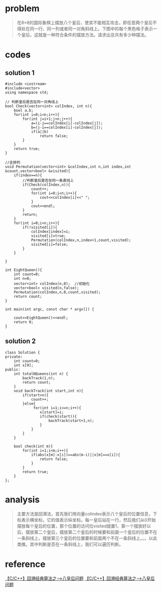 # problem
> 在8×8的国际象棋上摆放八个皇后，使其不能相互攻击，即任意两个皇后不得处在同一行、同一列或者同一对角斜线上。下图中的每个黑色格子表示一个皇后，这就是一种符合条件的摆放方法。请求出总共有多少种摆法。
# codes
## solution 1

```
#include <iostream>
#include<vector>
using namespace std;

// 判断皇后是否在同一对角线上
bool Check(vector<int> colIndex, int n){
    bool a,b;
    for(int i=0;i<n;i++){
        for(int j=i+1;j<n;j++){
            a=(i-j==colIndex[i]-colIndex[j]);
            b=(j-i==colIndex[i]-colIndex[j]);
            if(a||b)
                return false;
        }
    }
    return true;
}

//全排列
void Permutation(vector<int> &colIndex,int n,int index,int &count,vector<bool> &visited){
    if(index==n){
        //判断皇后是否在同一条直线上
        if(Check(colIndex,n)){
            count++;
            for(int i=0;i<n;i++){
                cout<<colIndex[i]<<" ";
            }
            cout<<endl;
        }
        return;
    }
    for(int i=0;i<n;i++){
        if(!visited[i]){
            colIndex[index]=i;
            visited[i]=true;
            Permutation(colIndex,n,index+1,count,visited);
            visited[i]=false;
        }
    }
    
}

int EightQueen(){
    int count=0;
    int n=8;
    vector<int> colIndex(n,0);  //初始化
    vector<bool> visited(n,false);
    Permutation(colIndex,n,0,count,visited);
    return count;
}

int main(int argc, const char * argv[]) {

    cout<<EightQueen()<<endl;
    return 0;
}

```

## solution 2

```
class Solution {
private:
    int count=0;
    int x[9];
public:
    int totalNQueens(int n) {
        backTrack(1,n);
        return count;
    }
    void backTrack(int start,int n){
        if(start>n){
            count++;
        }else{
             for(int i=1;i<=n;i++){
                x[start]=i;
                if(check(start)){
                    backTrack(start+1,n);
                }
            }           
        }
    }
    
    bool check(int m){
        for(int i=1;i<m;i++){
            if(abs(x[m]-x[i])==abs(m-i)||x[m]==x[i]){
                return false;
            }
        }
        return true;
    }
};
```


# analysis
>主要方法是回溯法，首先我们用向量colindex表示八个皇后的位置信息，下标表示横坐标，它的值表示纵坐标。每一皇后站在一行，然后我们从0开始摆放每个皇后的位置，那个位置的访问位visited就置1，第一个摆放好以后，摆放第二个皇后，摆放第二个皇后的时候要和前面一个皇后的位置不在一条斜线上，摆放第三个皇后的位置要和前面两个不在一条斜线上。。。以此类推。其中判断是否在一条斜线上，我们可以遍历判断。
# reference
[【C/C++】回溯经典算法之-->八皇后问题][1]
[【C/C++】回溯经典算法之-->八皇后问题][2]

[1]: https://blog.csdn.net/qq_31828515/article/details/51868515
[2]: https://blog.csdn.net/sunnyyoona/article/details/44877283